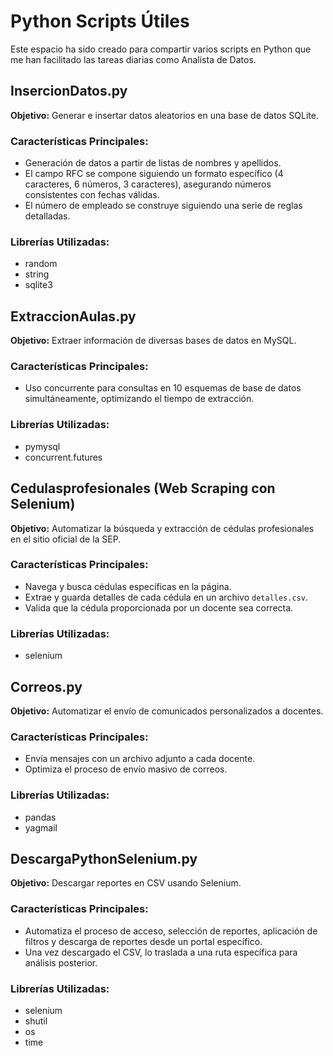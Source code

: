 # Python Scripts Útiles

Este espacio ha sido creado para compartir varios scripts en Python que me han facilitado las tareas diarias como Analista de Datos.

## InsercionDatos.py
**Objetivo:** Generar e insertar datos aleatorios en una base de datos SQLite.

### Características Principales:
- Generación de datos a partir de listas de nombres y apellidos.
- El campo RFC se compone siguiendo un formato específico (4 caracteres, 6 números, 3 caracteres), asegurando números consistentes con fechas válidas.
- El número de empleado se construye siguiendo una serie de reglas detalladas.

### Librerías Utilizadas:
- random
- string
- sqlite3

## ExtraccionAulas.py
**Objetivo:** Extraer información de diversas bases de datos en MySQL.

### Características Principales:
- Uso concurrente para consultas en 10 esquemas de base de datos simultáneamente, optimizando el tiempo de extracción.

### Librerías Utilizadas:
- pymysql
- concurrent.futures

## Cedulasprofesionales (Web Scraping con Selenium)
**Objetivo:** Automatizar la búsqueda y extracción de cédulas profesionales en el sitio oficial de la SEP.

### Características Principales:
- Navega y busca cédulas específicas en la página.
- Extrae y guarda detalles de cada cédula en un archivo `detalles.csv`.
- Valida que la cédula proporcionada por un docente sea correcta.

### Librerías Utilizadas:
- selenium

## Correos.py
**Objetivo:** Automatizar el envío de comunicados personalizados a docentes.

### Características Principales:
- Envía mensajes con un archivo adjunto a cada docente.
- Optimiza el proceso de envío masivo de correos.

### Librerías Utilizadas:
- pandas
- yagmail

## DescargaPythonSelenium.py
**Objetivo:** Descargar reportes en CSV usando Selenium.

### Características Principales:
- Automatiza el proceso de acceso, selección de reportes, aplicación de filtros y descarga de reportes desde un portal específico.
- Una vez descargado el CSV, lo traslada a una ruta específica para análisis posterior.

### Librerías Utilizadas:
- selenium
- shutil
- os
- time
